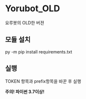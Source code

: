 # Yorubot_OLD
요루봇의 OLD한 버젼

## 모듈 설치
py -m pip install requirements.txt

## 실행
TOKEN 항목과 prefix항목을 바꾼 후 실행

<strong>주의! 파이썬 3.7이상!</strong>
